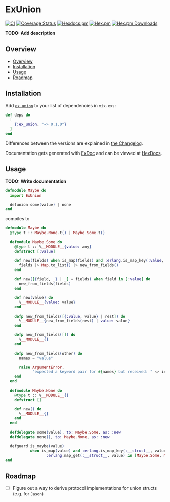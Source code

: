 # ExUnion
[![CI](https://github.com/sascha-wolf/ex_union/workflows/CI/badge.svg)](https://github.com/sascha-wolf/ex_union/actions?query=workflow%3ACI+branch%3Amain)
[![Coverage Status](https://coveralls.io/repos/github/sascha-wolf/ex_union/badge.svg?branch=main)](https://coveralls.io/github/sascha-wolf/ex_union?branch=main)
[![Hexdocs.pm](https://img.shields.io/badge/hexdocs-online-blue)](https://hexdocs.pm/ex_union)
[![Hex.pm](https://img.shields.io/hexpm/v/ex_union.svg)](https://hex.pm/packages/ex_union)
[![Hex.pm Downloads](https://img.shields.io/hexpm/dt/ex_union)](https://hex.pm/packages/ex_union)

**TODO: Add description**

## Overview

- [Overview](#overview)
- [Installation](#installation)
- [Usage](#usage)
- [Roadmap](#roadmap)

## Installation

Add [`ex_union`][hex] to your list of dependencies in `mix.exs`:

```elixir
def deps do
  [
    {:ex_union, "~> 0.1.0"}
  ]
end
```

Differences between the versions are explained in [the Changelog](./CHANGELOG.md).

Documentation gets generated with [ExDoc](https://github.com/elixir-lang/ex_doc) and can be viewed at [HexDocs][hexdocs].

## Usage

**TODO: Write documentation**

```elixir
defmodule Maybe do
  import ExUnion

  defunion some(value) | none
end
```

compiles to

```elixir
defmodule Maybe do
  @type t :: Maybe.None.t() | Maybe.Some.t()

  defmodule Maybe.Some do
    @type t :: %__MODULE__{value: any}
    defstruct [:value]

    def new(fields) when is_map(fields) and :erlang.is_map_key(:value, fields) do
      fields |> Map.to_list() |> new_from_fields()
    end

    def new([{field, _} | _] = fields) when field in [:value] do
      new_from_fields(fields)
    end

    def new(value) do
      %__MODULE__{value: value}
    end

    defp new_from_fields([{:value, value} | rest]) do
      %__MODULE__{new_from_fields(rest) | value: value}
    end

    defp new_from_fields([]) do
      %__MODULE__{}
    end

    defp new_from_fields(other) do
      names = "value"

      raise ArgumentError,
            "expected a keyword pair for #{names} but received: " <> inspect(other)
    end
  end

  defmodule Maybe.None do
    @type t :: %__MODULE__{}
    defstruct []

    def new() do
      %__MODULE__{}
    end
  end

  defdelegate some(value), to: Maybe.Some, as: :new
  defdelegate none(), to: Maybe.None, as: :new

  defguard is_maybe(value)
           when is_map(value) and :erlang.is_map_key(:__struct__, value) and
                  :erlang.map_get(:__struct__, value) in [Maybe.Some, Maybe.None]
end
```

## Roadmap

- [ ] Figure out a way to derive protocol implementations for union structs (e.g. for `Jason`)

[hex]: https://hex.pm/packages/ex_union
[hexdocs]: https://hexdocs.pm/ex_union
